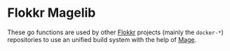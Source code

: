 # Flokkr Magelib

These go functions are used by other [Flokkr](https://github.com/flokkr) projects (mainly the `docker-*`) repositories to use an unified build system with the help of [Mage](https://magefile.org/).
